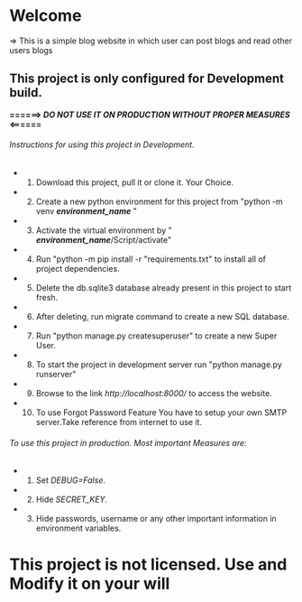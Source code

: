 # Welcome
=> This is a simple blog website in which user can post blogs and read other users blogs

## This project is only configured for Development build.

**======> *DO NOT USE IT ON PRODUCTION WITHOUT PROPER MEASURES* <======**

###### Instructions for using this project in Development.
- 1. Download this project, pull it or clone it. Your Choice.
- 2. Create a new python environment for this project from "python -m venv __*environment_name*__ "
- 3. Activate the virtual environment by " __*environment_name*__/Script/activate"
- 4. Run "python -m pip install -r "requirements.txt" to install all of project dependencies.
- 5. Delete the db.sqlite3 database already present in this project to start fresh.
- 6. After deleting, run migrate command to create a new SQL database.
- 7. Run "python manage.py createsuperuser" to create a new Super User.
- 8. To start the project in development server run "python manage.py runserver"
- 9. Browse to the link _http://localhost:8000/_ to access the website.
- 10. To use Forgot Password Feature You have to setup your own SMTP server.Take reference from internet to use it.

###### To use this project in production. Most important Measures are:
- 1. Set *DEBUG=False*.
- 2. Hide *SECRET_KEY*.
- 3. Hide passwords, username or any other important information in environment variables.

# This project is not licensed. Use and Modify it on your will